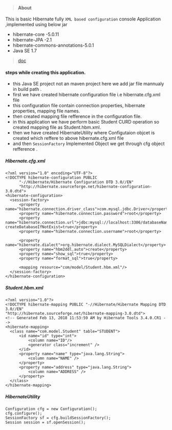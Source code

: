 >#### About
This is basic Hibernate fully `XML based configuration` console Application ,implemented using below jar
- hibernate-core -5.0.11
- hibernate-JPA -2.1 
- hibernate-commons-annotations-5.0.1
- Java SE 1.7
>[doc](https://docs.jboss.org/hibernate/entitymanager/3.5/reference/en/html/architecture.html)

#### steps while creating this application.
  - this Java SE project not an maven project here we add jar file mannualy in build path .
  - first we have created hibernate configuration file i.e hibernate.cfg.xml file 
  - this configuration file contain connection properties, hibernate properties, mapping file names.
  - then created mapping file refference in the configuration file.
  - in this application we have perform basic Student CURD operation so created mapping file as Student.hbm.xml.
  - then we have created HibernateUtility where Configutaion objcet is created which reffere to above hibernate.cfg.xml file  
  - and then `SessionFactory` Implemented Object  we get through cfg object refference .
  
  ##### Hibernate.cfg.xml
  ```
  <?xml version="1.0" encoding="UTF-8"?>
<!DOCTYPE hibernate-configuration PUBLIC
		"-//Hibernate/Hibernate Configuration DTD 3.0//EN"
		"http://hibernate.sourceforge.net/hibernate-configuration-3.0.dtd">
<hibernate-configuration>
    <session-factory>
        <property name="hibernate.connection.driver_class">com.mysql.jdbc.Driver</property>
        <property name="hibernate.connection.password">root</property>
        <property name="hibernate.connection.url">jdbc:mysql://localhost:3306/databaseName?createDatabaseIfNotExist=true</property>
        <property name="hibernate.connection.username">root</property>
        
        <property name="hibernate.dialect">org.hibernate.dialect.MySQLDialect</property>
        <property name="hbm2ddl.auto">create</property>
    	<property name="show_sql">true</property>
    	<property name="format_sql">true</property>
    	
    	<mapping resource="com/model/Student.hbm.xml"/>
    </session-factory>
</hibernate-configuration>

```

 ##### Student.hbm.xml
  ```
  <?xml version="1.0"?>
<!DOCTYPE hibernate-mapping PUBLIC "-//Hibernate/Hibernate Mapping DTD 3.0//EN"
"http://hibernate.sourceforge.net/hibernate-mapping-3.0.dtd">
<!-- Generated Feb 13, 2018 11:53:59 AM by Hibernate Tools 3.4.0.CR1 -->
<hibernate-mapping>
    <class name="com.model.Student" table="STUDENT">
        <id name="id" type="int">
            <column name="ID"/>
            <generator class="increment" />
        </id>
        <property name="name" type="java.lang.String">
            <column name="NAME" />
        </property>
        <property name="address" type="java.lang.String">
            <column name="ADDRESS" />
        </property>
    </class>
</hibernate-mapping>

  ```
##### HibernateUtility	
```
Configuration cfg = new Configuration();
cfg.configure();
SessionFactory sf = cfg.buildSessionFactory();
Session session = sf.openSession();

```

